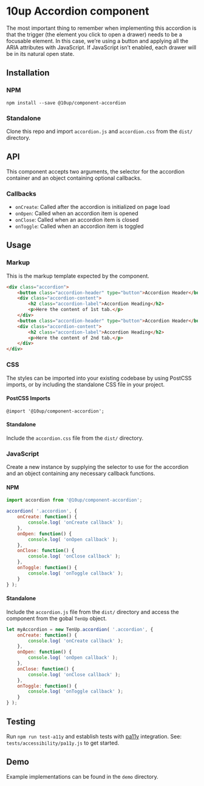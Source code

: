 # 10up Accordion component

The most important thing to remember when implementing this accordion is that the trigger (the element you click to open a drawer) needs to be a focusable element. In this case, we’re using a button and applying all the ARIA attributes with JavaScript. If JavaScript isn’t enabled, each drawer will be in its natural open state.

## Installation

### NPM
`npm install --save @10up/component-accordion`

### Standalone
Clone this repo and import `accordion.js` and `accordion.css` from the `dist/` directory.

## API

This component accepts two arguments, the selector for the accordion container and an object containing optional callbacks.

### Callbacks

- `onCreate`: Called after the accordion is initialized on page load
- `onOpen`: Called when an accordion item is opened
- `onClose`: Called when an accordion item is closed
- `onToggle`: Called when an accordion item is toggled

## Usage

### Markup

This is the markup template expected by the component.

```html
<div class="accordion">
	<button class="accordion-header" type="button">Accordion Header</button>
	<div class="accordion-content">
		<h2 class="accordion-label">Accordion Heading</h2>
		<p>Here the content of 1st tab.</p>
	</div>
	<button class="accordion-header" type="button">Accordion Header</button>
	<div class="accordion-content">
		<h2 class="accordion-label">Accordion Heading</h2>
		<p>Here the content of 2nd tab.</p>
	</div>
</div>
```

### CSS

The styles can be imported into your existing codebase by using PostCSS imports, or by including the standalone CSS file in your project.

#### PostCSS Imports
`@import '@10up/component-accordion';`

#### Standalone
Include the `accordion.css` file from the `dist/` directory.

### JavaScript

Create a new instance by supplying the selector to use for the accordion and an object containing any necessary callback functions.

#### NPM

```javascript
import accordion from '@10up/component-accordion';

accordion( '.accordion', {
	onCreate: function() {
		console.log( 'onCreate callback' );
	},
	onOpen: function() {
		console.log( 'onOpen callback' );
	},
	onClose: function() {
		console.log( 'onClose callback' );
	},
	onToggle: function() {
		console.log( 'onToggle callback' );
	}
} );
```

#### Standalone

Include the `accordion.js` file from the `dist/` directory and access the component from the gobal `TenUp` object.

```javascript
let myAccordion = new TenUp.accordion( '.accordion', {
	onCreate: function() {
		console.log( 'onCreate callback' );
	},
	onOpen: function() {
		console.log( 'onOpen callback' );
	},
	onClose: function() {
		console.log( 'onClose callback' );
	},
	onToggle: function() {
		console.log( 'onToggle callback' );
	}
} );
```

## Testing

Run `npm run test-a11y` and establish tests with [pa11y](https://github.com/pa11y/pa11y) integration. See: `tests/accessibility/pa11y.js` to get started.

## Demo

Example implementations can be found in the `demo` directory.
